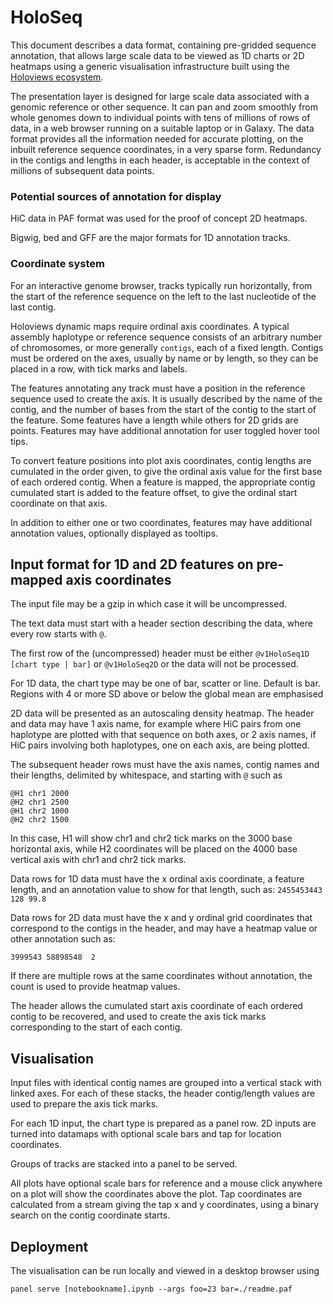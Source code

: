 # HoloSeq

This document describes a data format, containing pre-gridded sequence annotation, that allows large scale data to be viewed
as 1D charts or 2D heatmaps using a generic visualisation infrastructure built using the [Holoviews ecosystem](https://holoviews.org/).

The presentation layer is designed for large scale data associated with a genomic reference or other sequence. It can pan and zoom smoothly from whole genomes down to 
individual points with tens of millions of rows of data, in a web browser running on a suitable laptop or in Galaxy. The data format
provides all the information needed for accurate plotting, on the inbuilt reference sequence coordinates, in a very sparse form. Redundancy in the
contigs and lengths in each header, is acceptable in the context of millions of subsequent data points.

### Potential sources of annotation for display

HiC data in PAF format was used for the proof of concept 2D heatmaps.

Bigwig, bed and GFF are the major formats for 1D annotation tracks.

### Coordinate system

For an interactive genome browser, tracks typically run horizontally, from the start of the reference sequence on the left to the last nucleotide of the last contig.

Holoviews dynamic maps require ordinal axis coordinates. A typical assembly haplotype or reference sequence consists of
an arbitrary number of chromosomes, or more generally `contigs`, each of a fixed length. Contigs must be ordered on the axes, usually by name or by length,
so they can be placed in a row, with tick marks and labels.

The features annotating any track must have a position in the reference sequence used to create the axis. 
It is usually described by the name of the contig, and the number of bases from the start of the contig to the start of the feature. 
Some features have a length while others for 2D grids are points. Features may have additional annotation for user toggled hover tool tips. 

To convert feature positions into plot axis coordinates, contig lengths are cumulated in the order given, to give the ordinal axis value for the first base
of each ordered contig. When a feature is mapped, the appropriate contig cumulated start is added to the feature offset, to give the 
ordinal start coordinate on that axis.

In addition to either one or two coordinates, features may have additional annotation values, optionally displayed as tooltips.

## Input format for 1D and 2D features on pre-mapped axis coordinates

The input file may be a gzip in which case it will be uncompressed.

The text data must start with a header section describing the data, where every row starts with `@`.

The first row of the (uncompressed) header must be either `@v1HoloSeq1D [chart type | bar]` or `@v1HoloSeq2D` or the data will not be processed.

For 1D data, the chart type may be one of bar, scatter or line. Default is bar. Regions with 4 or more SD above or below the global mean are 
emphasised

2D data will be presented as an autoscaling density heatmap. The header and data may have 1 axis name, for example where HiC pairs from one haplotype are plotted
with that sequence on both axes, or 2 axis names, if HiC pairs involving both haplotypes, one on each axis, are being plotted.

The subsequent header rows must have the axis names, contig names and their lengths, delimited by whitespace, and starting with `@` such as

```
@H1 chr1 2000
@H2 chr1 2500
@H1 chr2 1000
@H2 chr2 1500
```

In this case, H1 will show chr1 and chr2 tick marks on the 3000 base horizontal axis, while H2 coordinates will be placed on the 4000 base vertical axis
with chr1 and chr2 tick marks.

Data rows for 1D data must have the x ordinal axis coordinate, a feature length, and an annotation value to show for that length, such as:
`2455453443 128 99.8`

Data rows for 2D data must have the x and y ordinal grid coordinates that correspond to the contigs in the header, and 
may have a heatmap value or other annotation such as:

`3999543 58898548  2`

If there are multiple rows at the same coordinates without annotation, the count is used to provide heatmap values.

The header allows the cumulated start axis coordinate of each ordered contig to be recovered, and used to create the axis tick marks 
corresponding to the start of each contig.

## Visualisation

Input files with identical contig names are grouped into a vertical stack with linked axes.
For each of these stacks, the header contig/length values are used to prepare the axis tick marks.

For each 1D input, the chart type is prepared as a panel row.
2D inputs are turned into datamaps with optional scale bars and tap for location coordinates.

Groups of tracks are stacked into a panel to be served.

All plots have optional scale bars for reference and a mouse click anywhere on a plot will show the coordinates above the plot.
Tap coordinates are calculated from a stream giving the tap x and y coordinates, using a binary search on the contig coordinate starts.

## Deployment

The visualisation can be run locally and viewed in a desktop browser using 

`panel serve [notebookname].ipynb --args foo=23 bar=./readme.paf`


